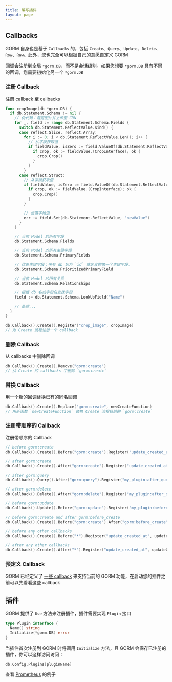 ```yaml
---
title: 编写插件
layout: page
---
```


## Callbacks

GORM 自身也是基于 `Callbacks` 的，包括 `Create`、`Query`、`Update`、`Delete`、`Row`、`Raw`。此外，您也完全可以根据自己的意愿自定义 GORM

回调会注册到全局 `*gorm.DB`，而不是会话级别。如果您想要 `*gorm.DB` 具有不同的回调，您需要初始化另一个 `*gorm.DB`

### 注册 Callback

注册 callback 至 callbacks

```go
func cropImage(db *gorm.DB) {
  if db.Statement.Schema != nil {
    // 伪代码：裁剪图片并上传至 CDN
    for _, field := range db.Statement.Schema.Fields {
      switch db.Statement.ReflectValue.Kind() {
      case reflect.Slice, reflect.Array:
        for i := 0; i < db.Statement.ReflectValue.Len(); i++ {
          // 从字段获取值
          if fieldValue, isZero := field.ValueOf(db.Statement.ReflectValue.Index(i)); !isZero {
            if crop, ok := fieldValue.(CropInterface); ok {
              crop.Crop()
            }
          }
        }
      case reflect.Struct:
        // 从字段获取值
        if fieldValue, isZero := field.ValueOf(db.Statement.ReflectValue); isZero {
          if crop, ok := fieldValue.(CropInterface); ok {
            crop.Crop()
          }
        }

        // 设置字段值
        err := field.Set(db.Statement.ReflectValue, "newValue")
      }
    }

    // 当前 Model 的所有字段
    db.Statement.Schema.Fields

    // 当前 Model 的所有主键字段
    db.Statement.Schema.PrimaryFields

    // 优先主键字段：带有 db 名为 `id` 或定义的第一个主键字段。
    db.Statement.Schema.PrioritizedPrimaryField

    // 当前 Model 的所有关系
    db.Statement.Schema.Relationships

    // 根据 db 名或字段名查找字段
    field := db.Statement.Schema.LookUpField("Name")

    // 处理...
  }
}

db.Callback().Create().Register("crop_image", cropImage)
// 为 Create 流程注册一个 callback
```

### 删除 Callback

从 callbacks 中删除回调

```go
db.Callback().Create().Remove("gorm:create")
// 从 Create 的 callbacks 中删除 `gorm:create`
```

### 替换 Callback

用一个新的回调替换已有的同名回调

```go
db.Callback().Create().Replace("gorm:create", newCreateFunction)
// 用新函数 `newCreateFunction` 替换 Create 流程目前的 `gorm:create`
```

### 注册带顺序的 Callback

注册带顺序的 Callback

```go
// before gorm:create
db.Callback().Create().Before("gorm:create").Register("update_created_at", updateCreated)

// after gorm:create
db.Callback().Create().After("gorm:create").Register("update_created_at", updateCreated)

// after gorm:query
db.Callback().Query().After("gorm:query").Register("my_plugin:after_query", afterQuery)

// after gorm:delete
db.Callback().Delete().After("gorm:delete").Register("my_plugin:after_delete", afterDelete)

// before gorm:update
db.Callback().Update().Before("gorm:update").Register("my_plugin:before_update", beforeUpdate)

// before gorm:create and after gorm:before_create
db.Callback().Create().Before("gorm:create").After("gorm:before_create").Register("my_plugin:before_create", beforeCreate)

// before any other callbacks
db.Callback().Create().Before("*").Register("update_created_at", updateCreated)

// after any other callbacks
db.Callback().Create().After("*").Register("update_created_at", updateCreated)
```

### 预定义 Callback

GORM 已经定义了 [一些 callback](https://github.com/go-gorm/gorm/blob/master/callbacks/callbacks.go) 来支持当前的 GORM 功能，在启动您的插件之前可以先看看这些 callback

## 插件

GORM 提供了 `Use` 方法来注册插件，插件需要实现 `Plugin` 接口

```go
type Plugin interface {
  Name() string
  Initialize(*gorm.DB) error
}
```

当插件首次注册到 GORM 时将调用 `Initialize` 方法，且 GORM 会保存已注册的插件，你可以这样访问访问：

```go
db.Config.Plugins[pluginName]
```

查看 [Prometheus](prometheus.html) 的例子
